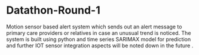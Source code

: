 # Datathon-Round-1
Motion sensor based alert system which sends out an alert message to primary care providers or relatives in case an unusual trend is noticed. The system is built using python and time series SARIMAX model for prediction and further IOT sensor integration aspects will be noted down in the future . 
